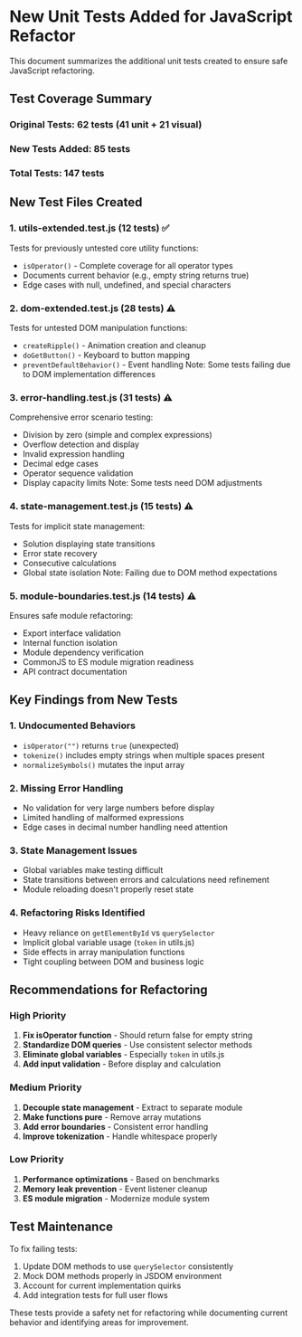 # New Unit Tests Added for JavaScript Refactor

This document summarizes the additional unit tests created to ensure safe JavaScript refactoring.

## Test Coverage Summary

### Original Tests: 62 tests (41 unit + 21 visual)
### New Tests Added: 85 tests
### Total Tests: 147 tests

## New Test Files Created

### 1. **utils-extended.test.js** (12 tests) ✅
Tests for previously untested core utility functions:
- `isOperator()` - Complete coverage for all operator types
- Documents current behavior (e.g., empty string returns true)
- Edge cases with null, undefined, and special characters

### 2. **dom-extended.test.js** (28 tests) ⚠️
Tests for untested DOM manipulation functions:
- `createRipple()` - Animation creation and cleanup
- `doGetButton()` - Keyboard to button mapping
- `preventDefaultBehavior()` - Event handling
Note: Some tests failing due to DOM implementation differences

### 3. **error-handling.test.js** (31 tests) ⚠️
Comprehensive error scenario testing:
- Division by zero (simple and complex expressions)
- Overflow detection and display
- Invalid expression handling
- Decimal edge cases
- Operator sequence validation
- Display capacity limits
Note: Some tests need DOM adjustments

### 4. **state-management.test.js** (15 tests) ⚠️
Tests for implicit state management:
- Solution displaying state transitions
- Error state recovery
- Consecutive calculations
- Global state isolation
Note: Failing due to DOM method expectations

### 5. **module-boundaries.test.js** (14 tests) ⚠️
Ensures safe module refactoring:
- Export interface validation
- Internal function isolation
- Module dependency verification
- CommonJS to ES module migration readiness
- API contract documentation

## Key Findings from New Tests

### 1. **Undocumented Behaviors**
- `isOperator("")` returns `true` (unexpected)
- `tokenize()` includes empty strings when multiple spaces present
- `normalizeSymbols()` mutates the input array

### 2. **Missing Error Handling**
- No validation for very large numbers before display
- Limited handling of malformed expressions
- Edge cases in decimal number handling need attention

### 3. **State Management Issues**
- Global variables make testing difficult
- State transitions between errors and calculations need refinement
- Module reloading doesn't properly reset state

### 4. **Refactoring Risks Identified**
- Heavy reliance on `getElementById` vs `querySelector`
- Implicit global variable usage (`token` in utils.js)
- Side effects in array manipulation functions
- Tight coupling between DOM and business logic

## Recommendations for Refactoring

### High Priority
1. **Fix isOperator function** - Should return false for empty string
2. **Standardize DOM queries** - Use consistent selector methods
3. **Eliminate global variables** - Especially `token` in utils.js
4. **Add input validation** - Before display and calculation

### Medium Priority
1. **Decouple state management** - Extract to separate module
2. **Make functions pure** - Remove array mutations
3. **Add error boundaries** - Consistent error handling
4. **Improve tokenization** - Handle whitespace properly

### Low Priority
1. **Performance optimizations** - Based on benchmarks
2. **Memory leak prevention** - Event listener cleanup
3. **ES module migration** - Modernize module system

## Test Maintenance

To fix failing tests:
1. Update DOM methods to use `querySelector` consistently
2. Mock DOM methods properly in JSDOM environment
3. Account for current implementation quirks
4. Add integration tests for full user flows

These tests provide a safety net for refactoring while documenting current behavior and identifying areas for improvement.